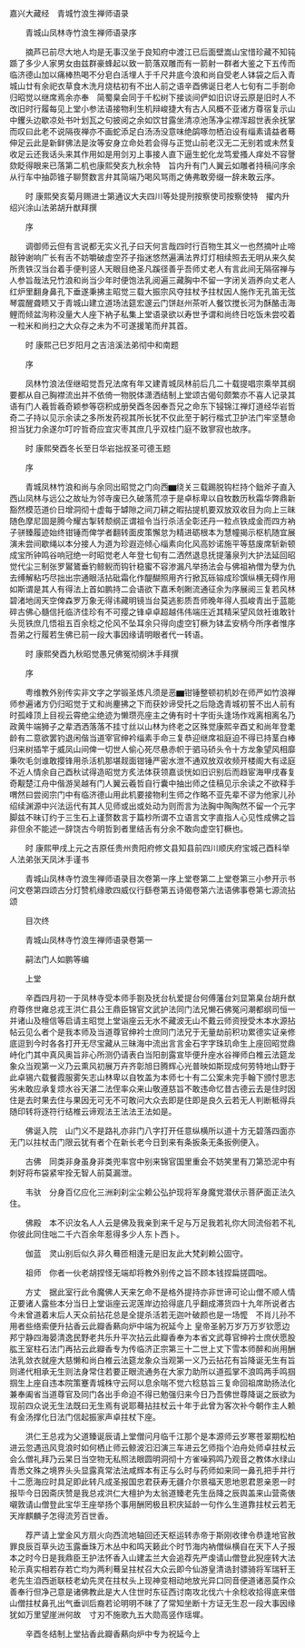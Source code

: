 <!-- { "loadSidebar": true } -->
嘉兴大藏经　青城竹浪生禅师语录


　　青城山凤林寺竹浪生禅师语录序

　　摘芦已前尽大地人均是无事汉坐于良知府中渡江已后面壁嵩山宝惜珍藏不知钝踬了多少人家男女由兹群豪蜂起以致一箭落双雕而有一箭射一群者大鉴之下五传而临济德山加以痛棒热喝不分皂白活埋人于千尺井底今浪和尚自受老人钵袋之后入青城山廿有余祀衣草食木洗月烧枯初有不出人前之语辛酉佛诞日老人七旬有二手劄命归昭觉以继席焉余亦奉　简蜀臬会同于千松树下接谈间俨如旧识讶云原是旧时人不改旧时行履每见上堂小参法语接物利生机辩峻捷大有古人风概不亚诸方尊宿复示山中钁头边歇凉处书叶划瓦之句披阅之余如饮甘露坐清凉池荡净尘襟浑超世表余抚掌而叹曰此老不说隔夜禅亦不画蛇添足白汤汤没意味绝鹐啄勿栖泊设有缁素请益者蓦伸足云此是新鲜佛法是汝等安身立命处若会得与正觉山前老汉无二无别若或未然复收足云还我话头来其作用如是用剑刃上事接人直下逼生蛇化龙笃爱搔人痒处不容謦欬眨得眼来已落第二机也康熙癸亥九秋余特　旨内升有门人翼云如雕者持稿问序余从行车中抽茆锥子聊赘数言弁其简端乃喝风骂雨之俦弗敢旁缀一辞未敢云序。

　　时
康熙癸亥菊月赐进士第通议大夫四川等处提刑按察使司按察使特　擢内升绍兴涂山法弟胡升猷拜撰

　　序

　　调御师云但有言说都无实义孔子曰天何言哉四时行百物生其义一也然摘叶止啼敲钟谢响广长有舌不妨嚼破虚空芥子指迷悠然遍满法界灯灯相续照去无明从来久矣所贵铁汉当台着手便判竖人天眼目绝圣凡蹊径善乎吾师丈老人有言此间无隔宿禅与人参旨哉法兄竹浪和尚当少年时便饱法乳阅遍三藏胸中不留一字闭关涵养向丈老人红炉里翻身鼻孔下垂遂秉拂主昭觉三载大振宗风夺拄杖予拄杖因人施作无孔笛无弦琴震醒聋瞆又于青城山建立道场法筵宏邃云门饼赵州茶听人餐饮搅长河为酥酪击海鲤而倾盆洵称没量大人座下衲子私集上堂语录欲以寿世予谓和尚终日吃饭未尝咬着一粒米和尚扫之大众存之未为不可遂援笔而弁其首。

　　时
康熙己巳岁阳月之吉涪溪法弟彻中和南题

　　序

　　凤林竹浪法侄继昭觉吾兄法席有年又建青城凤林前后几二十载提唱宗乘举其纲要都从自己胸襟流出并不依倚一物脱体潇洒结制上堂颂古偈句颇繁亦不喜人记录其语有门人羲哲羲奇颖参等窃积成册癸酉冬因奉吾兄之命东下锓锦江禅灯道经华岩哲奇二子持以见示余读之多所发药视其所长犹不仅此至于躬行楷式卫护法门牢坚慧命担当犹力余遂尔叮咛哲奇应宜灾枣其庶几乎双桂门庭不致寥寂也故序。

　　时
康熙癸酉冬长至日华岩拙叔圣可德玉题

　　序

　　青城凤林竹浪和尚与余同出昭觉之门向西▆绕关三载踢脱钩栏持个鈯斧子直入西山凤林与远公之故址为邻寺废已久破落荒凉于是卓标卑以自牧数历秋霜华弊鼎新豁然模范道价日增洞彻十虚每于罅隙之间刀耕之暇拈提机要双放双收目为向上三昧随色摩尼固是腾今耀古掣转颓纲正谓祖令当行杀活全彰还丹一粒点铁成金而四方衲子骈臻履迹始终钳锤而俾学者翻转面皮策懈怠为精进砺根本为慧幢揭示枢机随宜展演未尝间歇绳以本分接人为道为珍遐迩倾心缁素向化风高妙诺施平等慈废席斩新顿成宝所钟鸣谷响冠绝一时昭觉老人年登七旬有二洒然退息抚提藩泉列大护法延回昭觉代尘三制张罗鸑鷟垂钓鲸鲵而钩针稳蜜不容渗漏凡举扬法会与佛祖衲僧为孽为仇去缚解粘巧尽拙出宗通眼活拈砒霜化作醍醐照用齐行掀瓦砾镕成珍馔纵横无碍作用如斯谓是其人有得法上首如鹏持二会语欲下嘉禾剞劂流通征余为序展阅三复若风林碧渚地阔天空俾森罗万象无得讳藏明镜当台莫逃影质吾师晚年得人孤峻青出于蓝能碎古佛心髓信托临济佳珍有不可撄之锋卓卓超越伟伟端庄近其精采望风敛衽谁敢针头觅铁庶几悟祖五百余稔之伦风不坠耳余只得向虚空钉橛为钵盂安柄今所序者惟序吾弟之行履若生佛已前一段大事因缘请明眼者代一转语。

　　时
康熙癸酉九秋昭觉愚兄佛冤彻纲沐手拜撰

　　序

　　粤维教外别传实非文字之学锻圣炼凡须是恶▆钳锤整顿初机妙在师严如竹浪禅师参遍诸方仍归昭觉于丈和尚麈拂之下而获妙谛受托之后隐逸青城初誓不出人前有时孤峰顶上目视云霄绝尘绝迹为懒瓒亮座主之俦有时十字街头逢场作戏离相离名乃政黄牛端狮子之辈洒洒落落不挂寸丝以山林为终老之区殊觉康熙辛酉丈和尚年登耄龄有二意欲罢钓退闲偕当道宰官绅衿缁素手命三复恭迎继席祖庭迫不得已持茎白棒归来树插竿于威凤山间俾一切世人偷心死尽悬赤帜于驷马硚头令十方龙象望风相靡秉吹毛剑谁敢撄锋用杀活机那堪觌面钳锤严密水泄不通双放双收频开楼阁大有迳庭不近人情余自己酉秋试得造昭觉方炙法体获领嘉谈恍如旧识别后而趋宦海甲戌春复奇觏楚江舟中偕游吴越有门人翼云羲哲自行囊中抽出师之佳稿见示余读之不欲释手喟然曰尝阅宗门中有临济德山用此机要接物利生师之作略不亚先辈不谬为他家儿孙绍续渊源中兴法运代有其人见师或出或处动为则而言为法胸中陶陶然不留一个元字脚兹不昧订约于三生石上谨赘数言于篇杪所谓不立语言文字直指人心见性成佛之旨非但余不能述一辞饶古今明哲到者里结舌有分余不敢向虚空钉橛也。

　　时
康熙甲戌上元之吉原任贵州贵阳府修文县知县前四川顺庆府宝城己酉科举人法弟张天凤沐手谨书

　　青城山凤林寺竹浪生禅师语录目次卷第一序上堂卷第二上堂卷第三小参开示书问文卷第四颂古分灯赞机缘歌四威仪行繇卷第五诗偈卷第六法语佛事卷第七源流拈颂

　　目次终

　　青城山凤林寺竹浪生禅师语录卷第一

　　嗣法门人如鹏等编

　　上堂

　　辛酉四月初一于凤林寺受本师手劄及抚台杭爱提台何傅藩台刘显第臬台胡升猷府尊佟世雍总戎王洪仁县公王鼎臣锦官文武护法同门法兄懒石佛冤问潮都纲司恒一并诸山及檀信等启请主昭觉上堂诣座云无水不藏波无山不戴云师资授受木本水源拈帖云见么者个是我本师及当道尊官绅衿士庶同门法兄于无量劫前积功累德实证亲修底逗到今时各各打开无尽宝藏从三昧海中流出言言金石字字珠玑命生上座回昭觉鼎峙化门其中真风奥旨非心所测仍请表白当阳剖露宣毕便升座水谷禅师白椎云法筵龙象众当观第一义乃云熏风初展万卉齐彰旭日腾辉心光普映如斯现成何劳特地山野于此卓锡六载餐霞服雾矢志山林卑以自牧盖为本师七十有二公案未完手翰下颁忖思志劣未敢应承复烦水谷天湛二法侄率众来山敬遵慈旨不敢违命忆昔古德云去是住时因住是去时果去住与果因无可无不可敢问大众去即是住即是良久云若无人判断秪得兵随印转将逐符行结椎云谛观法王法法王法如是。

　　佛诞入院　山门义不是路礼亦非门八字打开任意纵横所以道十方无碧落四面亦无门以拄杖击门限云犹有者个在新长老今日到来有条扳条无条扳例便入。

　　古佛　同类非身虽身非类兜率宫中别来锦官国里重会不妨笑里有刀第恐泥中有刺好将布袋紧牢拴无智人前莫漏泄。

　　韦驮　分身百亿应化三洲刹刹尘尘赖公弘护现将军身魔党潜伏示菩萨面正法久住。

　　佛殿　本不识汝名人人云是佛及我亲到来千足与万足我若礼你大同流俗若不礼你彼此同住咄二千六百余年惹得多少人东卜西卜。

　　伽蓝　灵山别后似久非久蓦匝相逢元是旧友此大梵刹赖公固守。

　　祖师　你者一伙老胡捏怪无端却将教外别传之旨不顾本钱捏扁搓圆咄。

　　方丈　据此室行此令魔佛人天来乞命不是格外提持亦非世谛可论山僧不顺人情正要诸人露些本分当日上堂诣座云泥莲岸边拾得底几乎翻成滞货四十九年所说者古今未曾道着末后人天众前拈花总是全提杀活若无迦叶破颜也是一场懡　不肖儿孙不用者些络索便升拈香云此瓣香爇向炉中端为祝延今上
皇帝圣躬万岁万万岁钦愿边邦宁静四海晏清逸民野老共乐升平次拈云此瓣香奉为本省文武尊官绅衿士庶伏愿股肱王室柱石法门再拈云此瓣香专为传临济正宗第三十二世上丈下雪本师醉和尚用酬法乳敛衣就座大慈懒和尚白椎云法筵龙象众当观第一义乃云拈花有旨降诞无生有旨则递代相承无生则法身常住若要正眼流通务在大家力助所以道孤掌不浪鸣两手鸣掴掴生上座自违本院策蹇青城株守云阿以息余喘不觉六稔慈旨三复命回祖席助扬法化兼奉阖省当道尊官及同门各出手命迫不得已勉强归来今日乃吾佛世尊降诞之辰欲为现前四众说无生法既曰无生焉有说耶蓦拈拄杖云十年于此曾为客次补今朝作主人赖有金汤撑化日法门信起振家声卓拄杖下座。

　　洪仁王总戎为父道臻诞辰请上堂僧问月临千江那个是本源师云岁寒苍翠期松柏进云忽遇迅风竞浪时如何栖止师云鲸波汩汩演三车进云乞师指个泊舟处师卓拄杖云会么僧礼拜乃云杲日当空物无私照法眼圆明洞彻十方雀噪鸦鸣乃观音之教体水绿山青悉文殊之境界头头显露真常法法咸辉本有正与么时与药师如来同一鼻孔把手并行十二愿海应时具足即此转凡成圣报国忠君获寿无疆介尔景福天恩地恩君恩亲恩一时报毕今日因斋庆赞是我总戎洪仁大檀护为太翁道臻老先生岳降之辰舆盖来山营斋俵嚫敦请山僧登此宝华王座举扬个事用酬罔极且积庆延龄一句作么生道靠拄杖云若无天岸麒麟子怎得流芳百世香。

　　荐严请上堂金风方扇火向西流地轴回还天枢运转赤帝于斯刚收律令恭逢地官赦罪良辰百草头边玉露垂珠万木丛中和鸣天籁此个时节海内衲僧纵横自在天下人子报本之时今日是我鼎臣王护法怀香入山建盂兰大会追荐先严虔请山僧登此猊座转大法轮示真实相若存若亡均为两利蓦呈拄杖召大众云即今仙游皇清诰封骠骑将军瑞轩王老先生洎西逝联枝老幼先灵在拄杖头上现神变相动地放光异口同音便道诸恶莫作众善奉行但净己意是诸佛教此是大人住世时东征西讨南攻北伐六十余稔收拾得底来借山僧拄杖鼻孔出气垂训后裔若论明明不昧了了常知坐断十方证无生忍一段大事因缘犹如万里望崖洲何故　寸刃不施歌九五大勋高竖作瑶墀。

　　辛酉冬结制上堂拈香此瓣香爇向炉中专为祝延今上
